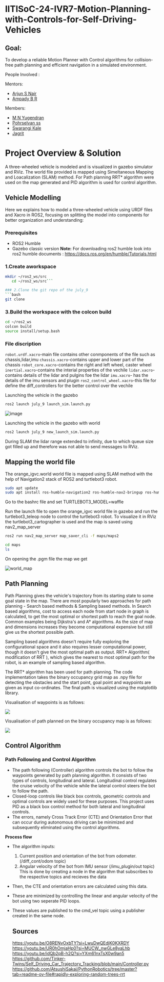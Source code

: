 # IITISoC-24-IVR7-Motion-Planning-with-Controls-for-Self-Driving-Vehicles

## Goal:
To develop a reliable Motion Planner with Control algorithms for collision-free path planning and efficient navigation in a simulated environment.

People Involved : 

Mentors:
- [Arjun S Nair](https://github.com/arjun-593)
- [Ampady B R](https://github.com/ampady06)

Members:
<br>
- [M N Yugendran](https://github.com/user-230087)
- [Pohrselvan ss](https://github.com/pohrselvan)
- [Swarangi Kale](https://github.com/Swarangi-codes)
- [Jagrit](https://github.com/idJagrit)

# Project Overview & Solution
A three-wheeled vehicle is modeled and is visualized in gazebo simulator and RViz. The world file provided is mapped using Simeltaneous Mapping and Loacalization (SLAM) method. For Path planning RRT* algorithm were used on the map generated and PID algorithm is used for control algorithm. 

## Vehicle Modelling
Here we explains how to model a three-wheeled vehicle using URDF files and Xacro in ROS2, focusing on splitting the model into components for better organization and understanding:
### Prerequisites

- ROS2 Humble
- Gazebo classic version
**Note:** For downloading ros2 humble look into ros2 humble documents : https://docs.ros.org/en/humble/Tutorials.html
### 1.Create aworkspace 
```bash
mkdir ~/ros2_ws/src
   cd ~/ros2_ws/src```

### 2.Clone the git repo of the july_9
```bash
git clone
 ```

### 3.Build the workspace with the colcon build
```bash
cd ~/ros2_ws
colcon build
source install/setup.bash
```

### File discription
`robot.urdf.xacro`-main file contains other conmponents of the file such as chassis,lidar,imu
`chassis.xacro`-contains upper and lower part of the chassis
`robot_core.xacro`-contains the right and left wheel, caster wheel
`inertial.xacro`-contains the interial properties of the vechile
`lidar.xacro`-contains details of the lidar and pulgins foe the lidar
`imu.xacro`- has the details of the imu sensors and plugin 
`ros2_control_wheel.xacro`-this file for define the diff_controllers for the better control over the vechile

Launching the vehicle in the gazebo
```bash
ros2 launch july_9 launch_sim.launch.py
```
![image](https://github.com/user-attachments/assets/502b84b2-2b00-4ef5-bf01-afd9d56e1b17)


Launching the vehicle in the gazebo with world
```bash
ros2 launch july_9 new_launch_sim.launch.py
```

During SLAM the lidar range extended to infinity, due to which queue size got filled up and therefore was not able to send messages to RViz.


## Mapping the world file
The orange_igvc.world world file is mapped using SLAM method with the help of Navigation2 stack of ROS2 and turtlebot3 robot.
```bash
sudo apt update
sudo apt install ros-humble-navigation2 ros-humble-nav2-bringup ros-humble-turtlebot3*
```
Go to the bashrc file and set TURTLEBOT3_MODEL=waffle

Run the launch file to open the orange_igvc world file in gazebo and run the turtlebot3_teleop node to control the turtlebot3 robot. To visualize it in RViz the turtlebot3_cartographer is used and the map is saved using nav2_map_server

```bash
ros2 run nav2_map_server map_saver_cli -f maps/maps2
```

```bash
cd maps
ls
```

On opening the .pgm file the map we get

![world_map](https://github.com/user-attachments/assets/9f6fa071-4bf5-4b78-aa47-e052c8d36fa7)

## Path Planning
Path Planning gives the vehicle's trajectory from its starting state to some goal state in the map. There are most popularly two approaches for path planning - Search based methods & Sampling based methods. In Search based algorithms, cost to access each node from start node in graph is calculated, to get the most optimal or shortest path to reach the goal node. Common examples being Dijkstra's and A* algorithms. As the size of map and dimensions increases they become computational expensive but still give us the shortest possible path.


Sampling based algorithms doesn't require fully exploring the configurational space and it also requires lesser computational power, though it doesn't give the most optimal path as output. RRT* Algorithm( modification of RRT ), which gives the nearest to most optimal path for the robot, is an example of sampling based algorithm. 


The RRT* algorithm has been used for path planning. The code implementation takes the binary occupancy grid map as .npy file for detecting the obstacles and the start point, goal point and waypoints are given as input co-ordinates. The final path is visualized using the matplotlib library.

Visualisation of waypoints is as follows:

![](https://github.com/user-attachments/assets/f41e8b76-5f71-4691-84c8-5bcb451fe8fe)

Visualisation of path planned on the binary occupancy map is as follows:

![](https://github.com/user-attachments/assets/a00cb808-e082-4d23-88b0-e95432832c42)

## Control Algorithm
### Path Following and Control Algorithm

* The path following (Controller) algorithm controls the bot to follow the waypoints generated by path planning algorithm. It consists of two types of controls, longitudinal and lateral. Longitudinal control regulates the cruise velocity of the vehicle while the lateral control steers the bot to follow the path.
* Closed-loop controls like black box controls, geometric controls and optimal controls are widely used for these purposes. This project uses PID as a black box control method for both lateral and longitudinal controls.
* The errors, namely Cross Track Error (CTE) and Orientation Error that can occur during autonomous driving can be minimized and subsequently eliminated using the control algorithms.

**Process flow**
* The algorithm inputs:
   1. Current position and orientation of the bot from odometer. (/diff_cont/odom topic)
   2. Angular velocity of the bot from IMU sensor (/imu_plugin/out topic)
  This is done by creating a node in the algorithm that subscribes to the respective topics and recieves the data 
* Then, the CTE and orientation errors are calculated using this data.
* These are minimized by controlling the linear and angular velocity of the bot using two seperate PID loops.
* These values are published to the cmd_vel topic using a publisher created in the same node.

  ## Sources

  https://youtu.be/O8RENvOxbTY?si=LwuDwQEdjK0KXRDY
  https://youtu.be/UR0hOmjaHp0?si=MUCW_nwGLe8yaLhb
  https://youtu.be/idQb2pB-h2Q?si=YXm61nxTsX0w9an5
  https://github.com/Tinker-Twins/Self_Driving_Car_Trajectory_Tracking/blob/main/Controller.py
  https://github.com/AtsushiSakai/PythonRobotics/tree/master?tab=readme-ov-file#rapidly-exploring-random-trees-rrt


